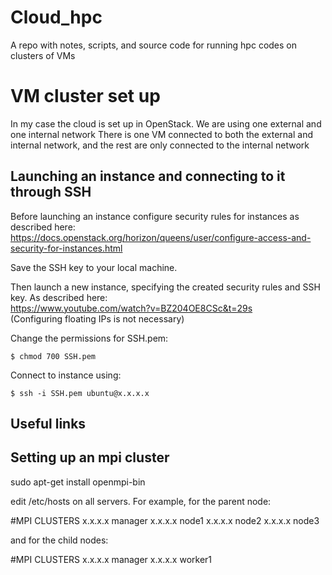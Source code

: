 # Cloud_hpc
A repo with notes, scripts, and source code for running hpc codes on clusters of VMs

# VM cluster set up
In my case the cloud is set up in OpenStack. We are using one external and one internal network There is one VM connected to both the external and internal network, and the rest are only connected to the internal network

## Launching an instance and connecting to it through SSH
Before launching an instance configure security rules for instances as described here:\
https://docs.openstack.org/horizon/queens/user/configure-access-and-security-for-instances.html

Save the SSH key to your local machine. 

Then launch a new instance, specifying the created security rules and SSH key. As described here:\
https://www.youtube.com/watch?v=BZ204OE8CSc&t=29s \
(Configuring floating IPs is not necessary)

Change the permissions for SSH.pem:
```shell
$ chmod 700 SSH.pem
```

Connect to instance using:
```shell
$ ssh -i SSH.pem ubuntu@x.x.x.x
```

## Useful links

## Setting up an mpi cluster
sudo apt-get install openmpi-bin

edit /etc/hosts on all servers. For example, for the parent node:

#MPI CLUSTERS
x.x.x.x manager
x.x.x.x node1
x.x.x.x node2
x.x.x.x node3

and for the child nodes:

#MPI CLUSTERS
x.x.x.x manager
x.x.x.x worker1
